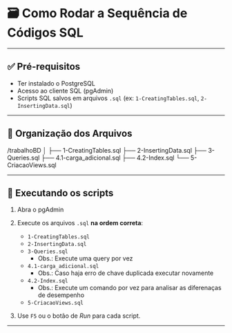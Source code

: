 # 🗃️ Como Rodar a Sequência de Códigos SQL

---

## ✅ Pré-requisitos

- Ter instalado o PostgreSQL
- Acesso ao cliente SQL (pgAdmin)
- Scripts SQL salvos em arquivos `.sql` (ex: `1-CreatingTables.sql`, `2-InsertingData.sql`)

---

## 📁 Organização dos Arquivos

/trabalhoBD
│
├── 1-CreatingTables.sql
├── 2-InsertingData.sql
├── 3-Queries.sql
├── 4.1-carga_adicional.sql
├── 4.2-Index.sql
└── 5-CriacaoViews.sql

---

## 🔄 Executando os scripts

1. Abra o pgAdmin
2. Execute os arquivos `.sql` **na ordem correta**:
   - `1-CreatingTables.sql`
   - `2-InsertingData.sql`
   - `3-Queries.sql`
     - Obs.: Execute uma query por vez 
   - `4.1-carga_adicional.sql`
     - Obs.: Caso haja erro de chave duplicada executar novamente 
   - `4.2-Index.sql`
     - Obs.: Execute um comando por vez para analisar as diferenaças de desempenho
   - `5-CriacaoViews.sql`
    
3. Use `F5` ou o botão de *Run* para cada script.

---
